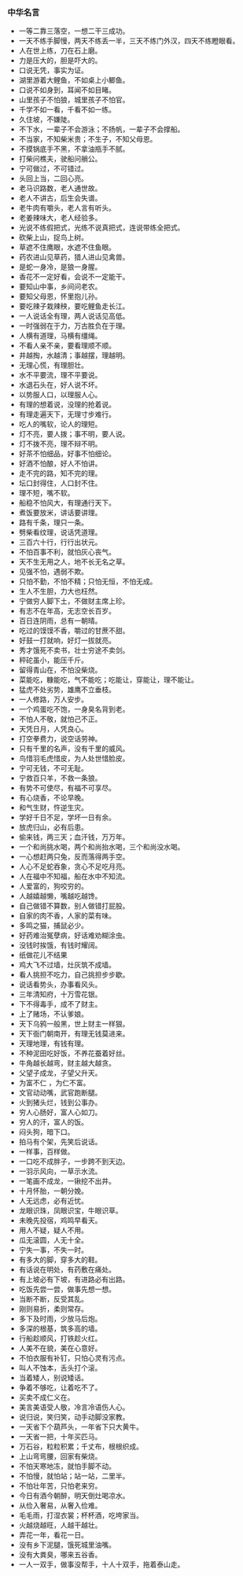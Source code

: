 ### 中华名言

- 一等二靠三落空，一想二干三成功。
- 一天不练手脚慢，两天不练丢一半，三天不练门外汉，四天不练瞪眼看。
- 人在世上练，刀在石上磨。
- 力是压大的，胆是吓大的。
- 口说无凭，事实为证。
- 湖里游着大鲤鱼，不如桌上小鲫鱼。
- 口说不如身到，耳闻不如目睹。
- 山里孩子不怕狼，城里孩子不怕官。
- 千学不如一看，千看不如一练。
- 久住坡，不嫌陡。
- 不下水，一辈子不会游泳；不扬帆，一辈子不会撑船。
- 不当家，不知柴米贵；不生子，不知父母恩。
- 不摸锅底手不黑，不拿油瓶手不腻。
- 打柴问樵夫，驶船问艄公。
- 宁可做过，不可错过。
- 头回上当，二回心亮。
- 老马识路数，老人通世故。
- 老人不讲古，后生会失谱。
- 老牛肉有嚼头，老人言有听头。
- 老姜辣味大，老人经验多。
- 光说不练假把式，光练不说真把式，连说带练全把式。
- 砍柴上山，捉鸟上树。
- 草遮不住鹰眼，水遮不住鱼眼。
- 药农进山见草药，猎人进山见禽兽。
- 是蛇一身冷，是狼一身腥。
- 香花不一定好看，会说不一定能干。
- 要知山中事，乡间问老农。
- 要知父母恩，怀里抱儿孙。
- 要吃辣子栽辣秧，要吃鲤鱼走长江。
- 一人说话全有理，两人说话见高低。
- 一时强弱在于力，万古胜负在于理。
- 人横有道理，马横有缰绳。
- 不看人亲不亲，要看理顺不顺。
- 井越掏，水越清；事越摆，理越明。
- 无理心慌，有理胆壮。
- 水不平要流，理不平要说。
- 水退石头在，好人说不坏。
- 以势服人口，以理服人心。
- 有理的想着说，没理的抢着说。
- 有理走遍天下，无理寸步难行。
- 吃人的嘴软，论人的理短。
- 灯不亮，要人拨；事不明，要人说。
- 灯不拨不亮，理不辩不明。
- 好茶不怕细品，好事不怕细论。
- 好酒不怕酿，好人不怕讲。
- 走不完的路，知不完的理。
- 坛口封得住，人口封不住。
- 理不短，嘴不软。
- 船稳不怕风大，有理通行天下。
- 煮饭要放米，讲话要讲理。
- 路有千条，理只一条。
- 劈柴看纹理，说话凭道理。
- 三百六十行，行行出状元。
- 不怕百事不利，就怕灰心丧气。
- 天不生无用之人，地不长无名之草。
- 见强不怕，遇弱不欺。
- 只怕不勤，不怕不精；只怕无恒，不怕无成。
- 生人不生胆，力大也枉然。
- 宁做穷人脚下土，不做财主席上珍。
- 有志不在年高，无志空长百岁。
- 百日连阴雨，总有一朝晴。
- 吃过的馍馍不香，嚼过的甘蔗不甜。
- 好鼓一打就响，好灯一拔就亮。
- 秀才饿死不卖书，壮士穷途不卖剑。
- 秤砣虽小，能压千斤。
- 留得青山在，不怕没柴烧。
- 菜能吃，糠能吃，气不能吃；吃能让，穿能让，理不能让。
- 猛虎不处劣势，雄鹰不立垂枝。
- 一人修路，万人安步。
- 一个鸡蛋吃不饱，一身臭名背到老。
- 不怕人不敬，就怕己不正。
- 天凭日月，人凭良心。
- 打空拳费力，说空话劳神。
- 只有千里的名声，没有千里的威风。
- 鸟惜羽毛虎惜皮，为人处世惜脸皮。
- 宁可无钱，不可无耻。
- 宁救百只羊，不救一条狼。
- 有势不可使尽，有福不可享尽。
- 有心烧香，不论早晚。
- 和气生财，忤逆生灾。
- 学好千日不足，学坏一日有余。
- 放虎归山，必有后患。
- 偷来钱，两三天；血汗钱，万万年。
- 一个和尚挑水喝，两个和尚抬水喝，三个和尚没水喝。
- 一心想赶两只兔，反而落得两手空。
- 人心不足蛇吞象，贪心不足吃月亮。
- 人在福中不知福，船在水中不知流。
- 人爱富的，狗咬穷的。
- 人越嬉越懒，嘴越吃越馋。
- 自己做错不算数，别人做错打屁股。
- 自家的肉不香，人家的菜有味。
- 多鸣之猫，捕鼠必少。
- 好药难治冤孽病，好话难劝糊涂虫。
- 没钱时挨饿，有钱时耀阔。
- 纸做花儿不结果
- 鸡大飞不过墙，灶灰筑不成墙。
- 看人挑担不吃力，自己挑担步步歇。
- 说话看势头，办事看风头。
- 三年清知府，十万雪花银。
- 下不得毒手，成不了财主。
- 上了赌场，不认爹娘。
- 天下乌鸦一般黑，世上财主一样狠。
- 天下衙门朝南开，有理无钱莫进来。
- 天理地理，有钱有理。
- 不种泥田吃好饭，不养花蚕着好丝。
- 牛角越长越弯，财主越大越贪。
- 父望子成龙，子望父升天。
- 为富不仁 ，为仁不富。
- 文官动动嘴，武官跑断腿。
- 火到猪头烂，钱到公事办。
- 穷人心肠好，富人心如刀。
- 穷人的汗，富人的饭。
- 闷头狗，暗下口。
- 拍马有个架，先笑后说话。
- 一样事，百样做。
- 一口吃不成胖子，一步跨不到天边。
- 一羽示风向，一草示水流。
- 一笔画不成龙，一锹挖不出井。
- 十月怀胎，一朝分娩。
- 人无远虑，必有近忧。
- 龙眼识珠，凤眼识宝，牛眼识草。
- 未晚先投宿，鸡鸣早看天。
- 用人不疑，疑人不用。
- 瓜无滚圆，人无十全。
- 宁失一事，不失一时。
- 有多大的脚，穿多大的鞋。
- 有话说在明处，有药敷在痛处。
- 有上坡必有下坡，有进路必有出路。
- 吃饭先尝一尝，做事先想一想。
- 当断不断，反受其乱。
- 刚则易折，柔则常存。
- 多下及时雨，少放马后炮。
- 多深的根基，筑多高的墙。
- 行船趁顺风，打铁趁火红。
- 人美不在貌，美在心意好。
- 不怕衣服有补钉，只怕心灵有污点。
- 叫人不蚀本，舌头打个滚。
- 当着矮人，别说矮话。
- 争着不够吃，让着吃不了。
- 买卖不成仁义在。
- 美言美语受人敬，冷言冷语伤人心。
- 说归说，笑归笑，动手动脚没家教。
- 一天省下个葫芦头，一年省下只大黄牛。
- 一天省一把，十年买匹马。
- 万石谷，粒粒积累；千丈布，根根织成。
- 上山弯弯腰，回家有柴烧。
- 不怕天寒地冻，就怕手脚不动。
- 不怕慢，就怕站；站一站，二里半。
- 不怕壮年苦，只怕老来穷。
- 今日有酒今朝醉，明天倒灶喝凉水。
- 从俭入奢易，从奢入俭难。
- 毛毛雨，打湿衣裳；杯杯酒，吃垮家当。
- 火越烧越旺，人越干越壮。
- 弄花一年，看花一日。
- 没有乡下泥腿，饿死城里油嘴。
- 没有大粪臭，哪来五谷香。
- 一人一双手，做事没帮手，十人十双手，拖着泰山走。